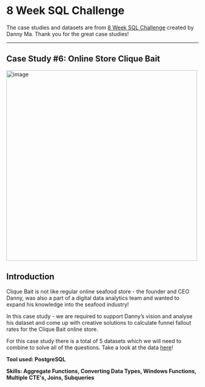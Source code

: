 # 8 Week SQL Challenge

The case studies and datasets are from [8 Week SQL Challenge](https://8weeksqlchallenge.com/) created by Danny Ma. Thank you for the great case studies!

***

## Case Study #6: Online Store Clique Bait


<img width="500" alt="image" src="https://user-images.githubusercontent.com/61902789/132230660-4395d821-90fa-4733-9dba-87c101f77e60.png">

## Introduction

Clique Bait is not like regular online seafood store - the founder and CEO Danny, was also a part of a digital data analytics team and wanted to expand his knowledge into the seafood industry!

In this case study - we are required to support Danny’s vision and analyse his dataset and come up with creative solutions to calculate funnel fallout rates for the Clique Bait online store.

For this case study there is a total of 5 datasets which we will need to combine to solve all of the questions. Take a look at the data [here](https://github.com/ts756632/8_Week_SQL_Challenge/blob/main/Dataset.md)!

**Tool used: PostgreSQL** 

**Skills: Aggregate Functions, Converting Data Types, Windows Functions, Multiple CTE's, Joins, Subqueries**






